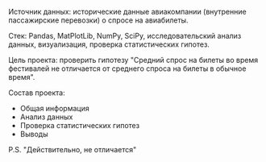 Источник данных: исторические данные авиакомпании (внутренние пассажирские перевозки) о спросе на авиабилеты.

Стек: Pandas, MatPlotLib, NumPy, SciPy, исследовательский анализ данных, визуализация, проверка статистических гипотез.

Цель проекта: проверить гипотезу "Средний спрос на билеты во время фестивалей не отличается от среднего спроса на билеты в обычное время".

Состав проекта:
- Общая информация
- Анализ данных
- Проверка статистических гипотез
- Выводы

P.S. "Действительно, не отличается"
